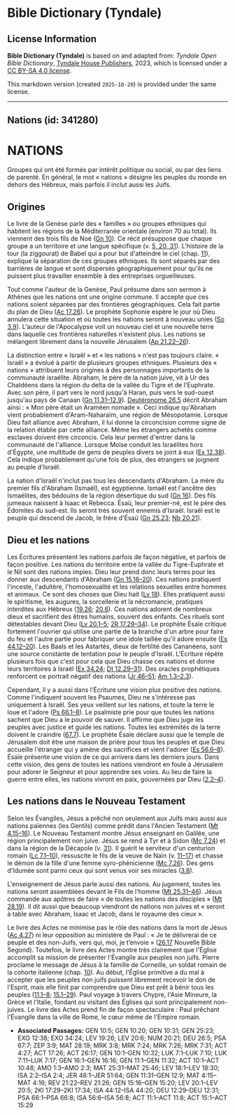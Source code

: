 # Bible Dictionary (Tyndale)

## License Information

**Bible Dictionary (Tyndale)** is based on and adapted from: _Tyndale Open Bible Dictionary_, [Tyndale House Publishers](https://tyndaleopenresources.com/), 2023, which is licensed under a [CC BY-SA 4.0 license](https://creativecommons.org/licenses/by-sa/4.0/legalcode.en).

This markdown version (created `2025-10-20`) is provided under the same license.



--------------------------------

## Nations (id: 341280)

NATIONS
=======

Groupes qui ont été formés par intérêt politique ou social, ou par des liens de parenté. En général, le mot « nations » désigne les peuples du monde en dehors des Hébreux, mais parfois il inclut aussi les Juifs.

Origines
--------

Le livre de la Genèse parle des « familles » ou groupes ethniques qui habitent les régions de la Méditerranée orientale (environ 70 au total). Ils viennent des trois fils de Noé ([Gn 10](https://ref.ly/Gen10:1-Gen10:32)). Ce récit présuppose que chaque groupe a un territoire et une langue spécifique (v. [5, 20, 31](https://ref.ly/Gen10:5,Gen10:20,Gen10:31)). L'histoire de la tour (la ziggourat) de Babel qui a pour but d'atteindre le ciel (chap. [11](https://ref.ly/Gen11:1-Gen11:32)), explique la séparation de ces groupes ethniques. Ils sont séparés par des barrières de langue et sont dispersés géographiquement pour qu'ils ne puissent plus travailler ensemble à des entreprises orgueilleuses.

Tout comme l'auteur de la Genèse, Paul présume dans son sermon à Athènes que les nations ont une origine commune. Il accepte que ces nations soient séparées par des frontières géographiques. Cela fait partie du plan de Dieu ([Ac 17\.26](https://ref.ly/Acts17:26)). Le prophète Sophonie espère le jour où Dieu annulera cette situation et où toutes les nations seront à nouveau unies ([So 3\.9](https://ref.ly/Zeph3:9)). L'auteur de l'Apocalypse voit un nouveau ciel et une nouvelle terre dans laquelle ces frontières naturelles n'existent plus. Les nations se mélangent librement dans la nouvelle Jérusalem ([Ap 21\.22–26](https://ref.ly/Rev21:22-Rev21:26)).

La distinction entre « Israël » et « les nations » n'est pas toujours claire. « Israël » a évolué à partir de plusieurs groupes ethniques. Plusieurs des « nations » attribuent leurs origines à des personnages importants de la communauté israélite. Abraham, le père de la nation juive, vit à Ur des Chaldéens dans la région du delta de la vallée du Tigre et de l'Euphrate. Avec son père, il part vers le nord jusqu'à Haran, puis vers le sud\-ouest jusqu'au pays de Canaan ([Gn 11\.31–12\.9](https://ref.ly/Gen11:31-Gen12:9)). [Deutéronome 26\.5](https://ref.ly/Deut26:5) décrit Abraham ainsi : « Mon père était un Araméen nomade ». Ceci indique qu'Abraham vient probablement d'Aram\-Naharaïm, une région de Mésopotamie. Lorsque Dieu fait alliance avec Abraham, il lui donne la circoncision comme signe de la relation établie par cette alliance. Même les étrangers achetés comme esclaves doivent être circoncis. Cela leur permet d'entrer dans la communauté de l'alliance. Lorsque Moïse conduit les Israélites hors d'Égypte, une multitude de gens de peuples divers se joint à eux ([Ex 12\.38](https://ref.ly/Exod12:38)). Cela indique probablement qu'une fois de plus, des étrangers se joignent au peuple d'Israël.

La nation d'Israël n'inclut pas tous les descendants d'Abraham. La mère du premier fils d'Abraham (Ismaël), est égyptienne. Ismaël est l'ancêtre des Ismaélites, des bédouins de la région désertique du sud ([Gn 16](https://ref.ly/Gen16:1-Gen16:16)). Des fils jumeaux naissent à Isaac et Rebecca. Ésaü, leur premier\-né, est le père des Édomites du sud\-est. Ils seront très souvent ennemis d'Israël. Israël est le peuple qui descend de Jacob, le frère d'Ésaü ([Gn 25\.23](https://ref.ly/Gen25:23); [Nb 20\.21](https://ref.ly/Num20:21)).

Dieu et les nations
-------------------

Les Écritures présentent les nations parfois de façon négative, et parfois de façon positive. Les nations du territoire entre la vallée du Tigre\-Euphrate et le Nil sont des nations impies. Dieu leur prend donc leurs terres pour les donner aux descendants d'Abraham ([Gn 15\.16–20](https://ref.ly/Gen15:16-Gen15:20)). Ces nations pratiquent l'inceste, l'adultère, l'homosexualité et les relations sexuelles entre hommes et animaux. Ce sont des choses que Dieu hait ([Lv 18](https://ref.ly/Lev18:1-Lev18:30)). Elles pratiquent aussi le spiritisme, les augures, la sorcellerie et la nécromancie, pratiques interdites aux Hébreux ([19\.26](https://ref.ly/Lev19:26); [20\.6](https://ref.ly/Lev20:6)). Ces nations adorent de nombreux dieux et sacrifient des êtres humains, souvent des enfants. Ces rituels sont détestables devant Dieu ([Lv 20\.1–5](https://ref.ly/Lev20:1-Lev20:5); [2R 17\.29–34](https://ref.ly/2Kgs17:29-2Kgs17:34)). Le prophète Ésaïe critique fortement l'ouvrier qui utilise une partie de la branche d'un arbre pour faire du feu et l'autre partie pour fabriquer une idole taillée qu'il adore ensuite ([Es 44\.12–20](https://ref.ly/Isa44:12-Isa44:20)). Les Baals et les Astartés, dieux de fertilité des Cananéens, sont une source constante de tentation pour le peuple d'Israël. L'Écriture répète plusieurs fois que c'est pour cela que Dieu chasse ces nations et donne leurs territoires à Israël ([Ex 34\.24](https://ref.ly/Exod34:24); [Dt 12\.29–31](https://ref.ly/Deut12:29-Deut12:31)). Des oracles prophétiques renforcent ce portrait négatif des nations ([Jr 46–51](https://ref.ly/Jer46:1-Jer51:64); [Am 1\.3–2\.3](https://ref.ly/Amos1:3-Amos2:3)).

Cependant, il y a aussi dans l'Écriture une vision plus positive des nations. Comme l'indiquent souvent les Psaumes, Dieu ne s'intéresse pas uniquement à Israël. Ses yeux veillent sur les nations, et toute la terre le loue et l'adore ([Ps 66\.1–8](https://ref.ly/Ps66:1-Ps66:8)). Le psalmiste prie pour que toutes les nations sachent que Dieu a le pouvoir de sauver. Il affirme que Dieu juge les peuples avec justice et guide les nations. Toutes les extrémités de la terre doivent le craindre ([67\.7](https://ref.ly/Ps67:7)). Le prophète Ésaïe déclare aussi que le temple de Jérusalem doit être une maison de prière pour tous les peuples et que Dieu accueille l'étranger qui y amène des sacrifices et vient l'adorer ([Es 56\.6–8](https://ref.ly/Isa56:6-Isa56:8)). Ésaïe présente une vision de ce qui arrivera dans les derniers jours. Dans cette vision, des gens de toutes les nations viendront en foule à Jérusalem pour adorer le Seigneur et pour apprendre ses voies. Au lieu de faire la guerre entre elles, les nations vivront en paix, gouvernées par Dieu ([2\.2–4](https://ref.ly/Isa2:2-Isa2:4)).

Les nations dans le Nouveau Testament
-------------------------------------

Selon les Évangiles, Jésus a prêché non seulement aux Juifs mais aussi aux nations païennes (les Gentils) comme prédit dans l'Ancien Testament ([Mt 4\.15–16](https://ref.ly/Matt4:15-Matt4:16)). Le Nouveau Testament montre Jésus enseignant en Galilée, une région principalement non juive. Jésus se rend à Tyr et à Sidon ([Mc 7\.24](https://ref.ly/Mark7:24)) et dans la région de la Décapole (v. [31](https://ref.ly/Mark7:31)). Il guérit le serviteur d'un centurion romain ([Lc 7\.1–10](https://ref.ly/Luke7:1-Luke7:10)), ressuscite le fils de la veuve de Naïn (v. [11–17](https://ref.ly/Luke7:11-Luke7:17)) et chasse le démon de la fille d'une femme syro\-phénicienne ([Mc 7\.26](https://ref.ly/Mark7:26)). Des gens d'Idumée sont parmi ceux qui sont venus voir ses miracles ([3\.8](https://ref.ly/Mark3:8)).

L'enseignement de Jésus parle aussi des nations. Au jugement, toutes les nations seront assemblées devant le Fils de l'homme ([Mt 25\.31–46](https://ref.ly/Matt25:31-Matt25:46)). Jésus commande aux apôtres de faire « de toutes les nations des disciples » ([Mt 28\.19](https://ref.ly/Matt28:19)). Il dit aussi que beaucoup viendront de nations non juives et « seront à table avec Abraham, Isaac et Jacob, dans le royaume des cieux ».

Le livre des Actes ne minimise pas le rôle des nations dans la mort de Jésus ([Ac 4\.27](https://ref.ly/Acts4:27)) ni leur opposition au ministère de Paul : « Je te délivrerai de ce peuple et des non\-Juifs, vers qui, moi, je t’envoie » ([26\.17](https://ref.ly/Acts26:17) Nouvelle Bible Segond). Toutefois, le livre des Actes montre très clairement que l'Église accomplit sa mission de présenter l'Évangile aux peuples non juifs. Pierre proclame le message de Jésus à la famille de Corneille, un soldat romain de la cohorte italienne (chap. [10](https://ref.ly/Acts10:1-Acts10:48)). Au début, l'Église primitive a du mal à accepter que les peuples non juifs puissent librement recevoir le don de l'Esprit, mais elle finit par comprendre que Dieu est prêt à bénir tous les peuples ([11\.1–8](https://ref.ly/Acts11:1-Acts11:8); [15\.1–29](https://ref.ly/Acts15:1-Acts15:29)). Paul voyage à travers Chypre, l'Asie Mineure, la Grèce et l'Italie, fondant ou visitant des Églises qui sont principalement non\-juives. Le livre des Actes prend fin de façon spectaculaire : Paul prêchant l'Évangile dans la ville de Rome, le cœur même de l'Empire romain.

* **Associated Passages:** GEN 10:5; GEN 10:20; GEN 10:31; GEN 25:23; EXO 12:38; EXO 34:24; LEV 19:26; LEV 20:6; NUM 20:21; DEU 26:5; PSA 67:7; ZEP 3:9; MAT 28:19; MRK 3:8; MRK 7:24; MRK 7:26; MRK 7:31; ACT 4:27; ACT 17:26; ACT 26:17; GEN 10:1–GEN 10:32; LUK 7:1–LUK 7:10; LUK 7:11–LUK 7:17; GEN 16:1–GEN 16:16; GEN 11:1–GEN 11:32; ACT 10:1–ACT 10:48; AMO 1:3–AMO 2:3; MAT 25:31–MAT 25:46; LEV 18:1–LEV 18:30; ISA 2:2–ISA 2:4; JER 46:1–JER 51:64; GEN 11:31–GEN 12:9; MAT 4:15–MAT 4:16; REV 21:22–REV 21:26; GEN 15:16–GEN 15:20; LEV 20:1–LEV 20:5; 2KI 17:29–2KI 17:34; ISA 44:12–ISA 44:20; DEU 12:29–DEU 12:31; PSA 66:1–PSA 66:8; ISA 56:6–ISA 56:8; ACT 11:1–ACT 11:8; ACT 15:1–ACT 15:29


